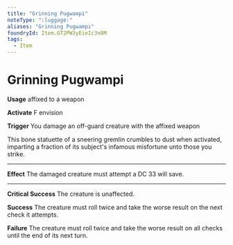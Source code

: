 ```yaml
---
title: "Grinning Pugwampi"
noteType: ":luggage:"
aliases: "Grinning Pugwampi"
foundryId: Item.GT2PW3yEieIc3n8M
tags:
  - Item
---
```


# Grinning Pugwampi

**Usage** affixed to a weapon

**Activate** F envision

**Trigger** You damage an off-guard creature with the affixed weapon

This bone statuette of a sneering gremlin crumbles to dust when activated, imparting a fraction of its subject's infamous misfortune unto those you strike.

* * *

**Effect** The damaged creature must attempt a DC 33 will save.

* * *

**Critical Success** The creature is unaffected.

**Success** The creature must roll twice and take the worse result on the next check it attempts.

**Failure** The creature must roll twice and take the worse result on all checks until the end of its next turn.
